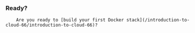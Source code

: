 <!-- post: -->


### Ready?

        Are you ready to [build your first Docker stack](/introduction-to-cloud-66/introduction-to-cloud-66)?



